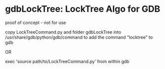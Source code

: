 gdbLockTree: LockTree Algo for GDB 
===========
proof of concept - not for use

copy LockTreeCommand.py and folder gdbLockTree into /usr/share/gdb/python/gdb/command to add the command "locktree" to gdb

OR

exec 'source path/to/LockTreeCommand.py' from within gdb

